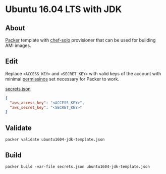 Ubuntu 16.04 LTS with JDK
=========================

About
-----

[Packer](https://www.packer.io/docs/index.html) template with [chef-solo](https://docs.chef.io/chef_solo.html) provisioner that can be used for building AMI images.

Edit
----

Replace `<ACCESS_KEY>` and `<SECRET_KEY>` with valid keys of the account with minimal [permissinos](https://www.packer.io/docs/builders/amazon.html#iam-task-or-instance-role) set necessary for Packer to work.

[secrets.json](../ubuntu1604-jdk-template/secrets.json)

```json
{
  "aws_access_key": "<ACCESS_KEY>",
  "aws_secret_key": "<SECRET_KEY>"
}
```

Validate
--------

```plain
packer validate ubuntu1604-jdk-template.json
```

Build
-----

```plain
packer build -var-file secrets.json ubuntu1604-jdk-template.json
```